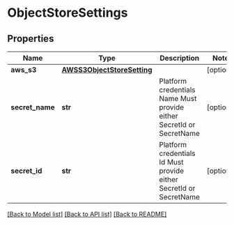 # ObjectStoreSettings

## Properties
Name | Type | Description | Notes
------------ | ------------- | ------------- | -------------
**aws_s3** | [**AWSS3ObjectStoreSetting**](AWSS3ObjectStoreSetting.md) |  | [optional] 
**secret_name** | **str** | Platform credentials Name  Must provide either SecretId or SecretName | [optional] 
**secret_id** | **str** | Platform credentials Id  Must provide either SecretId or SecretName | [optional] 

[[Back to Model list]](../README.md#documentation-for-models) [[Back to API list]](../README.md#documentation-for-api-endpoints) [[Back to README]](../README.md)


